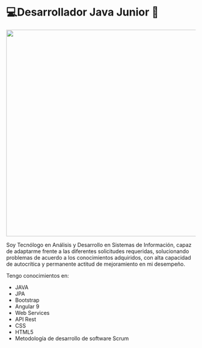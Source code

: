 # :computer:Desarrollador Java Junior 👋
<img src="https://media.giphy.com/media/cID9NShVKKjHs5ygCP/giphy.gif" width="550px">

Soy Tecnólogo en Análisis y Desarrollo en Sistemas de Información, capaz de adaptarme frente a las
diferentes solicitudes requeridas, solucionando problemas de acuerdo a los conocimientos
adquiridos, con alta capacidad de autocrítica y permanente actitud de mejoramiento en mi
desempeño.

Tengo conocimientos en:

- JAVA
- JPA
- Bootstrap
- Angular 9
- Web Services
- API Rest
- CSS
- HTML5
- Metodología de desarrollo de software Scrum

